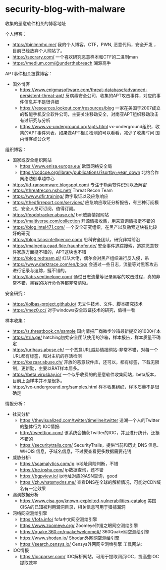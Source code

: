 # security-blog-with-malware
收集的恶意软件相关的博客地址

个人博客：
-   https://binlmmhc.me/    我的个人博客，CTF，PWN, 恶意代码，安全开发 ，目前已经放弃个人网站了。
-   https://secrary.com/    一个喜欢研究恶意样本和CTF的二进制man 
-   https://medium.com/@underthebreach  溯源高手

APT事件相关披露博客：
-   国外博客
    -   https://www.enigmasoftware.com/threat-database/advanced-persistent-threat-apt/  反病毒安全公司，收集的APT攻击事件，对应的事件信息并不是很详细
    -   https://resources.lookout.com/resources/blog 一家在美国于2007成立的智能手机安全软件公司，主要关注移动安全，对南亚APT组织移动攻击有过研究与分析
    -   https://www.vx-underground.org/apts.html vx-underground组织，收集的APT事件列表，如果做APT相关检测的可以看看，减少了收集时间
    国内博客或公众号
    

组织博客：
-   国家或安全组织网站
    -   https://www.enisa.europa.eu/    欧盟网络安全局
    -   https://ccdcoe.org/library/publications/?sortby=year_down   北约合作网络防御卓越中心
-   https://id-ransomware.blogspot.com/ 专注于勒索软件识别以及解密
-   https://threatrecon.nshc.net/   Threat Recon Team
-   https://www.dfir.training/  数字取证以及应急响应
-   https://thedfirreport.com/services/ 应急响应取证分析报告，有三种订阅模式，安全人员可订阅，值得订阅。
-   https://feodotracker.abuse.ch/  bot威胁情报网站
-   https://maltiverse.com/collection 开源情报收集，用来查询情报挺不错的
-   https://blog.intel471.com/  一个安全研究组织，在黑产以及勒索这块有比较好的研究
-   https://blog.talosintelligence.com/ 思科安全团队，研究非常前沿
-   https://malpedia.caad.fkie.fraunhofer.de/ 安全事件追踪搜索，追踪恶意软件家族方面挺不错的，APT这块也不错
-   https://blog.redteam.pl/  红队大佬，偶尔会对黑产组织进行反入侵，吊
-   https://www.darktrace.com/en/blog/  会通过一些日志，流量等对黑客攻击进行记录与追踪，挺不错的。
-   https://labs.sentinelone.com/ 通过日志流量等记录黑客的攻击过程，真的非常不错，黑客的执行命令等都非常清晰。

安全研究：
-   https://lolbas-project.github.io/   无文件技术、文件、脚本研究技术
-   https://mez0.cc/    对于windows安全取证技术的研究，值得一看

样本收集：
-   https://s.threatbook.cn/sample  国内情报厂商微步沙箱最新提交的1000样本
-   https://tria.ge/            hatching初始安全团队使用的沙箱，样本报告，样本质量不确定
-   https://urlhaus.abuse.ch/   一个恶意URL威胁情报网站-非常不错，对每一个URL都有标签，和对主机的存活检测
-   https://bazaar.abuse.ch/    开放的恶意软件库，还可以，都有标签，下载无限制，更新勤，主要以RAT样本居多。
-   https://beta.virusbay.io/   一个似乎收费的的恶意软件收集网站，beta版本，目前上面样本并不是很多。
-   https://vx-underground.org/samples.html 样本收集组织，样本质量不是很确定

情报分析：
-   社交分析
    -   https://thevisualized.com/twitter/timeline/twitter  追溯一个人的Twitter的整体行为
    IOC情报:
    -   http://tweettioc.com/   该系统会捕获Twitter的IOC，并且进行统计，还挺不错的
    -   https://securitytrails.com/ SecurityTrails，提供当前和历史 DNS 信息、WHOIS 信息，子域名信息，不过要查看更多数据需要花钱
-   威胁分析:
    -   https://scamalytics.com/ip ip地址风险判断，不错
    -   https://be.ipshu.com/   ip数据查询，还不错
    -   https://bgpview.io/ ip地址对应的ASN查询，good
    -   https://zh.whatsmydns.me/   查看DNS在全球的解析情况，可能对CDN域名有一定效果
-   漏洞数据分析
    -   https://www.cisa.gov/known-exploited-vulnerabilities-catalog 美国CISA的已知被利用漏洞目录，相关信息可用于猎捕漏洞
-   网络网空测绘引擎
    -   https://fofa.info/  fofa中文网空测绘引擎
    -   https://www.zoomeye.org/    Zoomeye钟馗之眼网空测绘引擎
    -   https://quake.360.cn/quake/welcome#/    360Quake网空测绘引擎
    -   https://www.shodan.io/  Shodan外网网空测绘引擎
    -   https://search.censys.io/   Censys外网网空测绘引擎
工具网站:
-   IOC情报
    -   https://iocparser.com/  IOC解析网站，可用于提取网页IOC，提高些IOC提取效率

